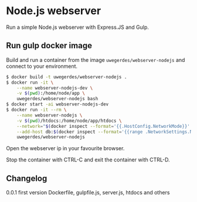 # Node.js webserver

Run a simple Node.js webserver with Express.JS and Gulp.

## Run gulp docker image

Build and run a container from the image `uwegerdes/webserver-nodejs` and connect to your environment.

```bash
$ docker build -t uwegerdes/webserver-nodejs .
$ docker run -it \
	--name webserver-nodejs-dev \
	-v $(pwd):/home/node/app \
	uwegerdes/webserver-nodejs bash
$ docker start -ai webserver-nodejs-dev
$ docker run -it --rm \
	--name webserver-nodejs \
	-v $(pwd)/htdocs:/home/node/app/htdocs \
	--network="$(docker inspect --format='{{.HostConfig.NetworkMode}}' mongo)" \
	--add-host db:$(docker inspect --format='{{range .NetworkSettings.Networks}}{{.IPAddress}} {{end}}' mongo) \
	uwegerdes/webserver-nodejs
```

Open the webserver ip in your favourite browser.

Stop the container with CTRL-C and exit the container with CTRL-D.

## Changelog

0.0.1 first version Dockerfile, gulpfile.js, server.js, htdocs and others


